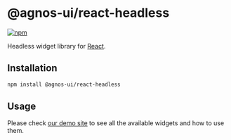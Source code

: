# @agnos-ui/react-headless

[![npm](https://img.shields.io/npm/v/@agnos-ui/react-headless)](https://www.npmjs.com/package/@agnos-ui/react-headless)

Headless widget library for [React](https://react.dev/).

## Installation

```sh
npm install @agnos-ui/react-headless
```

## Usage

Please check [our demo site](https://amadeusitgroup.github.io/AgnosUI/latest/) to see all the available widgets and how to use them.
